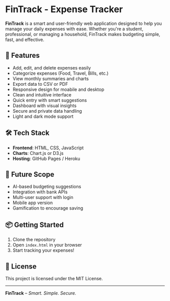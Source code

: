 # FinTrack - Expense Tracker

**FinTrack** is a smart and user-friendly web application designed to help you manage your daily expenses with ease. Whether you're a student, professional, or managing a household, FinTrack makes budgeting simple, fast, and effective.

## 🚀 Features

- Add, edit, and delete expenses easily  
- Categorize expenses (Food, Travel, Bills, etc.)  
- View monthly summaries and charts  
- Export data to CSV or PDF  
- Responsive design for moabile and desktop  
- Clean and intuitive interface  
- Quick entry with smart suggestions  
- Dashboard with visual insights  
- Secure and private data handling  
- Light and dark mode support

## 🛠 Tech Stack

- **Frontend**: HTML, CSS, JavaScript  
- **Charts**: Chart.js or D3.js  
- **Hosting**: GitHub Pages / Heroku

## 🔮 Future Scope

- AI-based budgeting suggestions  
- Integration with bank APIs  
- Multi-user support with login  
- Mobile app version  
- Gamification to encourage saving

## 📦 Getting Started

1. Clone the repository  
2. Open `index.html` in your browser  
3. Start tracking your expenses!

## 📄 License

This project is licensed under the MIT License.

---

**FinTrack** – *Smart. Simple. Secure.*
